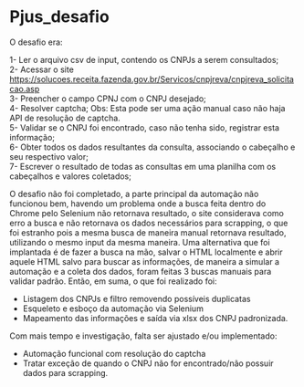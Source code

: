 # Pjus_desafio
O desafio era:
 
 1- Ler o arquivo csv de input, contendo os CNPJs a serem consultados;\
 2- Acessar o site https://solucoes.receita.fazenda.gov.br/Servicos/cnpjreva/cnpjreva_solicitacao.asp \
 3- Preencher o campo CPNJ com o CNPJ desejado;\
 4- Resolver captcha; Obs: Esta pode ser uma ação manual caso não haja API de resolução de captcha.\
 5- Validar se o CNPJ foi encontrado, caso não tenha sido, registrar esta informação;\
 6- Obter todos os dados resultantes da consulta, associando o cabeçalho e seu respectivo valor;\
 7- Escrever o resultado de todas as consultas em uma planilha com os cabeçalhos e valores coletados;

O desafio não foi completado, a parte principal da automação não funcionou bem, havendo um problema onde a busca feita dentro do Chrome pelo Selenium não retornava resultado, o site considerava como erro a busca e não retornava os dados necessários para scrapping, o que foi estranho pois a mesma busca de maneira manual retornava resultado, utilizando o mesmo input da mesma maneira. Uma alternativa que foi implantada é de fazer a busca na mão, salvar o HTML localmente e abrir aquele HTML salvo para buscar as informações, de maneira a simular a automação e a coleta dos dados, foram feitas 3 buscas manuais para validar padrão. Então, em suma, o que foi realizado foi:

 - Listagem dos CNPJs e filtro removendo possíveis duplicatas
 - Esqueleto e esboço da automação via Selenium
 - Mapeamento das informações e saída via xlsx dos CNPJ padronizada.

Com mais tempo e investigação, falta ser ajustado e/ou implementado:
 - Automação funcional com resolução do captcha
 - Tratar exceção de quando o CNPJ não for encontrado/não possuir dados para scrapping.
